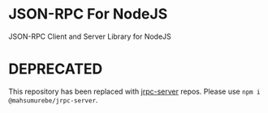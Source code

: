 # JSON-RPC For NodeJS
JSON-RPC Client and Server Library for NodeJS

# DEPRECATED
This repository has been replaced with [jrpc-server](https://github.com/mahsumurebe/jrpc-server) repos.
Please use ```npm i @mahsumurebe/jrpc-server```.
